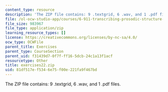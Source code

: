 ```yaml
---
content_type: resource
description: 'The ZIP file contains: 9 .textgrid, 6 .wav, and 1 .pdf files.'
file: /ol-ocw-studio-app/courses/6-911-transcribing-prosodic-structure-of-spoken-utterances-with-tobi-january-iap-2006/81df517ef5346e75f00e221fa9f467bd_exercises22.zip
file_size: 983967
file_type: application/zip
learning_resource_types: []
license: https://creativecommons.org/licenses/by-nc-sa/4.0/
ocw_type: OCWFile
parent_title: Exercises
parent_type: CourseSection
parent_uid: f31439d7-0f7f-ff16-5dcb-24c1a13f1acf
resourcetype: Other
title: exercises22.zip
uid: 81df517e-f534-6e75-f00e-221fa9f467bd
---
```

The ZIP file contains: 9 .textgrid, 6 .wav, and 1 .pdf files.